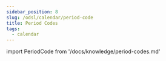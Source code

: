 ```yaml
---
sidebar_position: 8
slug: /odsl/calendar/period-code
title: Period Codes
tags:
  - calendar
---
```

import PeriodCode from '/docs/knowledge/period-codes.md'

<PeriodCode />